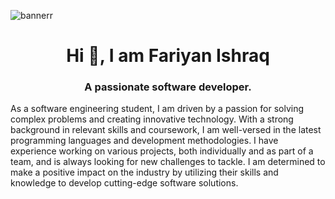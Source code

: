 ![bannerr](https://user-images.githubusercontent.com/82368874/211804494-fcd799fb-f94e-454f-8bdb-b747fe5ded24.gif)
<h1 align='center'> Hi 👋, I am Fariyan Ishraq </h1>
<h3 align='center'> A passionate software developer. </h3>
<p>
  As a software engineering student, I am driven by a passion for solving complex problems and creating innovative technology. With a strong background in relevant skills and coursework, I am well-versed in the latest programming languages and development methodologies. I have experience working on various projects, both individually and as part of a team, and is always looking for new challenges to tackle. I am determined to make a positive impact on the industry by utilizing their skills and knowledge to develop cutting-edge software solutions.
</p>
